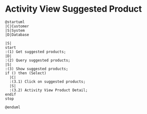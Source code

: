 # Activity View Suggested Product

```plantuml
@startuml
|C|Customer
|S|System
|D|Database

|S|
start
:(1) Get suggested products;
|D|
:(2) Query suggested products;
|S|
:(3) Show suggested products;
if () then (Select)
  |C|
  :(3.1) Click on suggested products;
  |S|
  :(3.2) Activity View Product Detail;
endif
stop

@enduml
```

<!-- diagram id="activity-view-product-view-suggested-product" -->